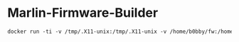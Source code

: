 # Marlin-Firmware-Builder

```dockerfile
docker run -ti -v /tmp/.X11-unix:/tmp/.X11-unix -v /home/b0bby/fw:/home/vscode/Marlin/.pio/build/ -e DISPLAY="unix${DISPLAY}" --device /dev/dri marlin-firmware-builder /bin/bash
```
